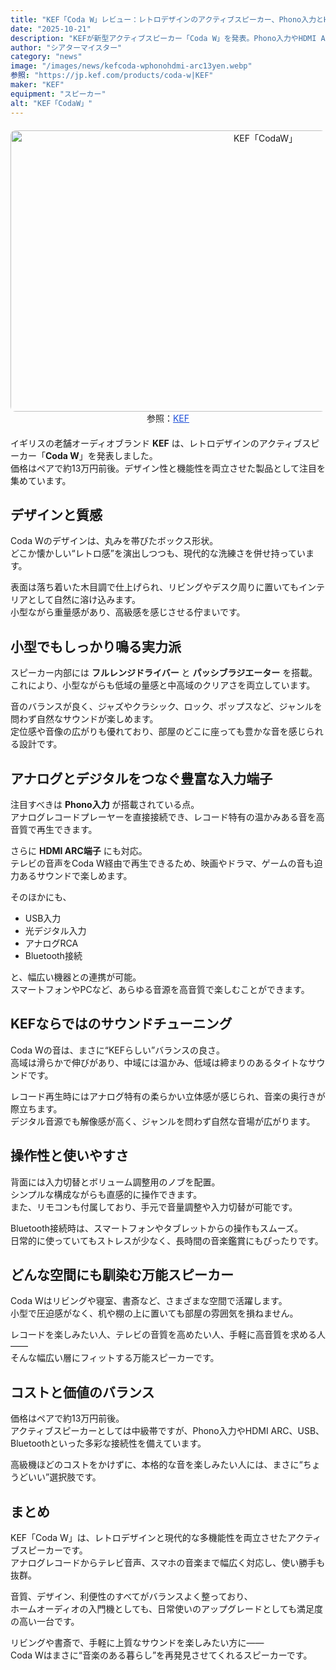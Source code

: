 ```yaml
---
title: "KEF「Coda W」レビュー：レトロデザインのアクティブスピーカー、Phono入力とHDMI ARC搭載でペア約13万円"
date: "2025-10-21"
description: "KEFが新型アクティブスピーカー「Coda W」を発表。Phono入力やHDMI ARCに対応し、レトロなデザインで日常の音楽鑑賞からテレビ音声まで幅広く楽しめる一台を解説します。"
author: "シアターマイスター"
category: "news"
image: "/images/news/kefcoda-wphonohdmi-arc13yen.webp"
参照: "https://jp.kef.com/products/coda-w|KEF"
maker: "KEF"
equipment: "スピーカー"
alt: "KEF「CodaW」"
---
```

<figure style="text-align: center; margin: 20px auto;">
  <img src="/images/news/kefcoda-wphonohdmi-arc13yen.webp" alt="KEF「CodaW」" width="800" height="450" style="display: block; margin: 0 auto; border-radius: 8px;" />
  <figcaption class="mb-16">
    参照：<a href="https://jp.kef.com/products/coda-w" target="_blank" style="color: #1d4ed8; text-decoration: underline;">KEF</a>
  </figcaption>
</figure>

イギリスの老舗オーディオブランド **KEF** は、レトロデザインのアクティブスピーカー「**Coda W**」を発表しました。  
価格はペアで約13万円前後。デザイン性と機能性を両立させた製品として注目を集めています。



## デザインと質感

Coda Wのデザインは、丸みを帯びたボックス形状。  
どこか懐かしい“レトロ感”を演出しつつも、現代的な洗練さを併せ持っています。

表面は落ち着いた木目調で仕上げられ、リビングやデスク周りに置いてもインテリアとして自然に溶け込みます。  
小型ながら重量感があり、高級感を感じさせる佇まいです。



## 小型でもしっかり鳴る実力派

スピーカー内部には **フルレンジドライバー** と **パッシブラジエーター** を搭載。  
これにより、小型ながらも低域の量感と中高域のクリアさを両立しています。

音のバランスが良く、ジャズやクラシック、ロック、ポップスなど、ジャンルを問わず自然なサウンドが楽しめます。  
定位感や音像の広がりも優れており、部屋のどこに座っても豊かな音を感じられる設計です。



## アナログとデジタルをつなぐ豊富な入力端子

注目すべきは **Phono入力** が搭載されている点。  
アナログレコードプレーヤーを直接接続でき、レコード特有の温かみある音を高音質で再生できます。

さらに **HDMI ARC端子** にも対応。  
テレビの音声をCoda W経由で再生できるため、映画やドラマ、ゲームの音も迫力あるサウンドで楽しめます。

そのほかにも、  
- USB入力  
- 光デジタル入力  
- アナログRCA  
- Bluetooth接続  

と、幅広い機器との連携が可能。  
スマートフォンやPCなど、あらゆる音源を高音質で楽しむことができます。



## KEFならではのサウンドチューニング

Coda Wの音は、まさに“KEFらしい”バランスの良さ。  
高域は滑らかで伸びがあり、中域には温かみ、低域は締まりのあるタイトなサウンドです。

レコード再生時にはアナログ特有の柔らかい立体感が感じられ、音楽の奥行きが際立ちます。  
デジタル音源でも解像感が高く、ジャンルを問わず自然な音場が広がります。



## 操作性と使いやすさ

背面には入力切替とボリューム調整用のノブを配置。  
シンプルな構成ながらも直感的に操作できます。  
また、リモコンも付属しており、手元で音量調整や入力切替が可能です。

Bluetooth接続時は、スマートフォンやタブレットからの操作もスムーズ。  
日常的に使っていてもストレスが少なく、長時間の音楽鑑賞にもぴったりです。



## どんな空間にも馴染む万能スピーカー

Coda Wはリビングや寝室、書斎など、さまざまな空間で活躍します。  
小型で圧迫感がなく、机や棚の上に置いても部屋の雰囲気を損ねません。

レコードを楽しみたい人、テレビの音質を高めたい人、手軽に高音質を求める人——  
そんな幅広い層にフィットする万能スピーカーです。



## コストと価値のバランス

価格はペアで約13万円前後。  
アクティブスピーカーとしては中級帯ですが、Phono入力やHDMI ARC、USB、Bluetoothといった多彩な接続性を備えています。

高級機ほどのコストをかけずに、本格的な音を楽しみたい人には、まさに“ちょうどいい”選択肢です。



## まとめ

KEF「Coda W」は、レトロデザインと現代的な多機能性を両立させたアクティブスピーカーです。  
アナログレコードからテレビ音声、スマホの音楽まで幅広く対応し、使い勝手も抜群。

音質、デザイン、利便性のすべてがバランスよく整っており、  
ホームオーディオの入門機としても、日常使いのアップグレードとしても満足度の高い一台です。

リビングや書斎で、手軽に上質なサウンドを楽しみたい方に――  
Coda Wはまさに“音楽のある暮らし”を再発見させてくれるスピーカーです。